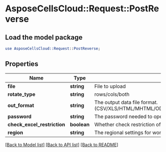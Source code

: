 # AsposeCellsCloud::Request::PostReverse 

## Load the model package
```perl
use AsposeCellsCloud::Request::PostReverse;
```

## Properties
Name | Type | Description | Notes
------------ | ------------- | ------------- | -------------
**file** | **string** | File to upload |
**rotate_type** | **string** | rows/cols/both |
**out_format** | **string** | The output data file format.(CSV/XLS/HTML/MHTML/ODS/PDF/XML/TXT/TIFF/XLSB/XLSM/XLSX/XLTM/XLTX/XPS/PNG/JPG/JPEG/GIF/EMF/BMP/MD[Markdown]/Numbers) |
**password** | **string** | The password needed to open an Excel file. |
**check_excel_restriction** | **boolean** | Whether check restriction of excel file when user modify cells related objects. |
**region** | **string** | The regional settings for workbook. |  

[[Back to Model list]](../README.md#documentation-for-requests) [[Back to API list]](../README.md#documentation-for-api-endpoints) [[Back to README]](../README.md)

